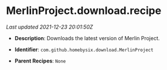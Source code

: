 # MerlinProject.download.recipe

_Last updated 2021-12-23 20:01:50Z_

- **Description**: Downloads the latest version of Merlin Project.

- **Identifier**: `com.github.homebysix.download.MerlinProject`

- **Parent Recipes**: `None`
